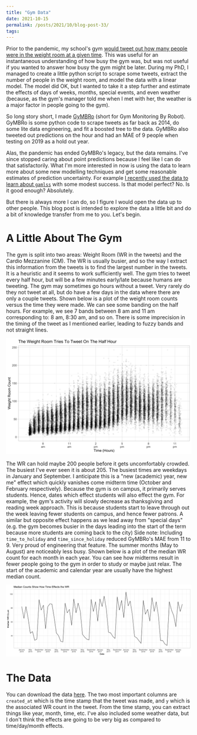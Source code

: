 ```yaml
---
title: "Gym Data"
date: 2021-10-15
permalink: /posts/2021/10/blog-post-33/
tags:
---
```


Prior to the pandemic, my school's gym [would tweet out how many people were in the weight room at a given time](https://twitter.com/WesternWeightRm).  This was useful for an instantaneous understanding of how busy the gym was, but was not useful if you wanted to answer how busy the gym might be later.  During my PhD, I managed to create a little python script to scrape some tweets, extract the number of people in the weight room, and model the data with a linear model.  The model did OK, but I wanted to take it a step further and estimate the effects of days of weeks, months, special events, and even weather (because, as the gym's manager told me when I met with her, the weather is a major factor in people going to the gym).

So long story short, I made [GyMBRo](https://github.com/Dpananos/GyMBRo) (short for Gym Monitoring By Robot).  GyMBRo is some python code to scrape tweets as far back as 2014, do some lite data engineering, and fit a boosted tree to the data.  GyMBRo also tweeted out predictions on the hour and had an MAE of 9 people when testing on 2019 as a hold out year.

Alas, the pandemic has ended GyMBRo's legacy, but the data remains.  I've since stopped caring about point predictions because I feel like I can do that satisfactorily.  What I'm more interested in now is using the data to learn more about some new modelling techniques and get some reasonable estimates of prediction uncertainty.  For example [I recently used the data to learn about `gamlss`](https://i.imgur.com/THEimAv.png) with some modest success.  Is that model perfect?  No.  Is it good enough?  Absolutely.

But there is always more I can do, so I figure I would open the data up to other people.  This blog post is intended to explore the data a little bit and do a bit of knowledge transfer from me to you.  Let's begin.

# A Little About The Gym

The gym is split into two areas: Weight Room (WR in the tweets) and the Cardio Mezzanine (CM).  The WR is usually busier, and so the way I extract this information from the tweets is to find the largest number in the tweets.  It is a heuristic and it seems to work sufficiently well.  The gym tries to tweet every half hour, but will be a few minutes early/late because humans are tweeting.  The gym may sometimes go hours without a tweet.  Very rarely do they not tweet at all, but do have a few days in the data where there are only a couple tweets.  Shown below is a plot of the weight room counts versus the time they were made.  We can see some banding on the half hours.  For example, we see 7 bands between 8 am and 11 am corresponding to: 8 am, 8:30 am, and so on.  There is some imprecision in the timing of the tweet as I mentioned earlier, leading to fuzzy bands and not straight lines.

<div style="text-align:center"><img src ="/images/blog/tweet_freq.png" /></div>


The WR can hold maybe 200 people before it gets uncomfortably crowded.  The busiest I've ever seen it is about 205.  The busiest times are weekdays in January and September.  I anticipate this is a "new (academic) year, new me" effect which quickly vanishes come midterm time (October and February respectively).  Because the gym is on campus, it primarily serves students.  Hence, dates which effect students will also effect the gym.  For example, the gym's activity will slowly decrease as thanksgiving and reading week approach.  This is because students start to leave through out the week leaving fewer students on campus, and hence fewer patrons.  A similar but opposite effect happens as we lead away from "special days" (e.g. the gym becomes busier in the days leading into the start of the term because more students are coming back to the city) Side note:  Including `time_to_holiday` and `time_since_holiday` reduced GyMBRo's MAE from 11 to 9.  Very proud of engineering that feature. The summer months (May to August) are noticeably less busy.  Shown below is a plot of the median WR count for each month in each year.  You can see how midterms result in fewer people going to the gym in order to study or maybe just relax.  The start of the academic and calendar year are usually have the highest median count.

<div style="text-align:center"><img src ="/images/blog/median_wr.png" /></div>


# The Data

You can download the data [here](https://dpananos.github.io/files/gym_data.csv).  The two most important columns are `created_at` which is the time stamp that the tweet was made, and `y` which is the associated WR count in the tweet. From the time stamp, you can extract things like year, month, time, etc. I've also included some weather data, but I don't think the effects are going to be very big as compared to time/day/month effects.
